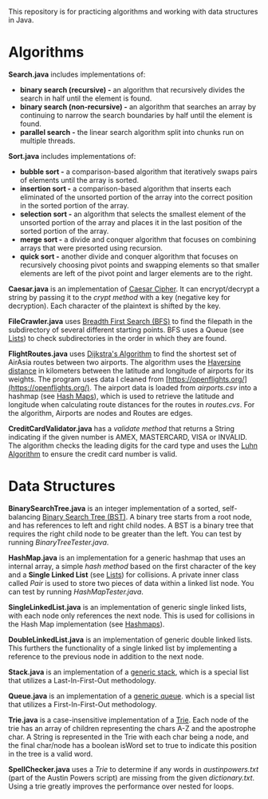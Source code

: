 

This repository is for practicing algorithms and working with data structures in Java.

# Algorithms

**Search.java** includes implementations of:
- **binary search (recursive) -** an algorithm that recursively divides the search in half until the element is found.
- **binary search (non-recursive) -** an algorithm that searches an array by continuing to narrow the search boundaries by half
until the element is found.
- **parallel search -** the linear search algorithm split into chunks run on multiple threads.

**Sort.java** includes implementations of:
- **bubble sort -** a comparison-based algorithm that iteratively swaps pairs of elements until the array is sorted.
- **insertion sort -** a comparison-based algorithm that inserts each eliminated of the unsorted portion of the array into the
correct position in the sorted portion of the array.
- **selection sort -** an algorithm that selects the smallest element of the unsorted portion of the array and places it in
the last position of the sorted portion of the array.
- **merge sort -** a divide and conquer algorithm that focuses on combining arrays that were presorted using recursion.
- **quick sort -** another divide and conquer algorithm that focuses on recursively choosing pivot points and swapping
elements so that smaller elements are left of the pivot point and larger elements are to the right.

**Caesar.java** is an implementation of [Caesar Cipher](https://en.wikipedia.org/wiki/Caesar_cipher). It can encrypt/decrypt a string by passing
it to the *crypt method* with a key (negative key for decryption). Each character of the plaintext is shifted by the key.

**FileCrawler.java** uses [Breadth First Search (BFS)](https://en.wikipedia.org/wiki/Breadth-first_search) to find the
filepath in the subdirectory of several different starting points. BFS uses a Queue (see [Lists](https://github.com/kevgraham/java_algorithms#lists))
to check subdirectories in the order in which they are found.

**FlightRoutes.java** uses [Dijkstra's Algorithm](https://en.wikipedia.org/wiki/Dijkstra%27s_algorithm) to find the shortest
set of AirAsia routes between two airports. The algorithm uses the [Haversine distance](https://en.wikipedia.org/wiki/Haversine_formula)
in kilometers between the latitude and longitude of airports for its weights. The program uses data I cleaned from [https://openflights.org/](https://openflights.org/).
The airport data is loaded from *airports.csv* into a hashmap (see [Hash Maps](https://github.com/kevgraham/java_algorithms#hash-maps)),
which is used to retrieve the latitude and longitude when calculating route distances for the routes in *routes.cvs*. For the algorithm,
Airports are nodes and Routes are edges.

**CreditCardValidator.java** has a *validate method* that returns a String indicating if the given number is AMEX, MASTERCARD,
VISA or INVALID. The algorithm checks the leading digits for the card type and uses the [Luhn Algorithm](https://en.wikipedia.org/wiki/Luhn_algorithm) to
ensure the credit card number is valid.

# Data Structures

**BinarySearchTree.java** is an integer implementation of a sorted, self-balancing [Binary Search Tree (BST)](https://en.wikipedia.org/wiki/Binary_search_tree).
A binary tree starts from a root node, and has references to left and right child nodes. A BST is a binary tree that
requires the right child node to be greater than the left. You can test by running *BinaryTreeTester.java*.

**HashMap.java** is an implementation for a generic hashmap that uses an internal array, a simple *hash method* based on
the first character of the key and a **Single Linked List** (see [Lists](https://github.com/kevgraham/java_algorithms#lists))
for collisions. A private inner class called *Pair* is used to store two pieces of data within a linked list node.
You can test by running *HashMapTester.java*.

**SingleLinkedList.java** is an implementation of generic single linked lists, with each node only references the next node.
This is used for collisions in the Hash Map implementation (see [Hashmaps](https://github.com/kevgraham/java_algorithms#hash-maps)).

**DoubleLinkedList.java** is an implementation of generic double linked lists. This furthers the functionality of a
single linked list by implementing a reference to the previous node in addition to the next node.

**Stack.java** is an implementation of a [generic stack](https://en.wikipedia.org/wiki/Stack_(abstract_data_type)), which is
a special list that utilizes a Last-In-First-Out methodology.

**Queue.java** is an implementation of a [generic queue](https://en.wikipedia.org/wiki/Queue_(abstract_data_type)). which is
a special list that utilizes a First-In-First-Out methodology.

**Trie.java** is a case-insensitive implementation of a [Trie](https://en.wikipedia.org/wiki/Trie). Each node of the trie has an array
of children representing the chars A-Z and the apostrophe char. A String is represented in the Trie with each char being a node,
and the final char/node has a boolean isWord set to true to indicate this position in the tree is a valid word.

**SpellChecker.java** uses a *Trie* to determine if any words in *austinpowers.txt* (part of the Austin Powers script) are
missing from the given *dictionary.txt*. Using a trie greatly improves the performance over nested for loops.

